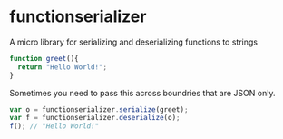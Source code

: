 # functionserializer

A micro library for serializing and deserializing functions to strings

```javascript
function greet(){
  return "Hello World!";
}
```
Sometimes you need to pass this across boundries that are JSON only.

```javascript
var o = functionserializer.serialize(greet);
var f = functionserializer.deserialize(o);
f(); // "Hello World!"
```
